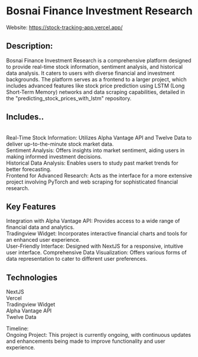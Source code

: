 # Bosnai Finance Investment Research
Website: https://stock-tracking-app.vercel.app/

## Description:
Bosnai Finance Investment Research is a comprehensive platform designed to provide real-time stock information, sentiment analysis, and historical data analysis. It caters to users with diverse financial and investment backgrounds. The platform serves as a frontend to a larger project, which includes advanced features like stock price prediction using LSTM (Long Short-Term Memory) networks and data scraping capabilities, detailed in the "predicting_stock_prices_with_lstm" repository.

## Includes..
<br>
Real-Time Stock Information: Utilizes Alpha Vantage API and Twelve Data to deliver up-to-the-minute stock market data.
<br>
Sentiment Analysis: Offers insights into market sentiment, aiding users in making informed investment decisions.
<br>
Historical Data Analysis: Enables users to study past market trends for better forecasting.
<br>
Frontend for Advanced Research: Acts as the interface for a more extensive project involving PyTorch and web scraping for sophisticated financial research.

## Key Features
Integration with Alpha Vantage API: Provides access to a wide range of financial data and analytics.
<br>
Tradingview Widget: Incorporates interactive financial charts and tools for an enhanced user experience.
<br>
User-Friendly Interface: Designed with NextJS for a responsive, intuitive user interface.
Comprehensive Data Visualization: Offers various forms of data representation to cater to different user preferences.
<br>

## Technologies
NextJS
<br>
Vercel
<br>
Tradingview Widget
<br>
Alpha Vantage API
<br>
Twelve Data

Timeline:
<br>
Ongoing Project: This project is currently ongoing, with continuous updates and enhancements being made to improve functionality and user experience.


 
 
